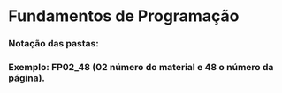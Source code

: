 # Fundamentos de Programação

### Notação das pastas:
### Exemplo: FP02_48 (02 número do material e 48 o número da página).